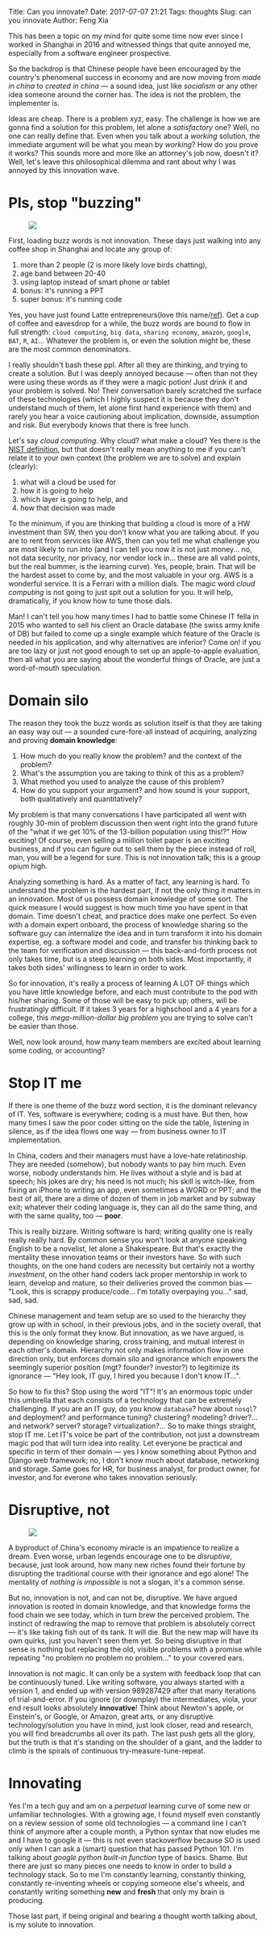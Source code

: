 Title: Can you innovate?
Date: 2017-07-07 21:21
Tags: thoughts
Slug: can you innovate
Author: Feng Xia


This has been a topic on my mind for quite some time now ever since I
worked in Shanghai in 2016 and witnessed things that quite annoyed me,
especially from a software engineer prospective. 

So the backdrop is that Chinese people have been encouraged by
the country's phenomenal success in economy and are now moving from _made in
china_ to _created in china_ &mdash; a sound idea, just like
_socialism_ or any other idea someone around the corner has. The
idea is not the problem, the implementer is.

Ideas are cheap. There is a problem xyz, easy. The challenge is how we
are gonna find a solution for this problem, let alone a _satisfactory_
one? Well, no one can really define that. Even when you talk about a
_working_ solution, the immediate argument will be what you mean by
_working_? How do you prove it works? This sounds more and more like
an attorney's job now, doesn't it? Well, let's leave this
philosophical dilemma and rant about why I was annoyed by this
innovation wave.

# Pls, stop "buzzing"

<figure class="col l6 m6 s12">
  <img src="images/funny/startup.jpg"/>
</figure>

First, loading buzz words is not innovation.  These days just walking
into any coffee shop in Shanghai and locate any group of:

1. more than 2 people (2 is more likely love birds chatting), 
2. age band between 20-40
3. using laptop instead of smart phone or tablet
4. bonus: it's running a PPT
5. super bonus: it's running code

Yes, you have just found <span class="myhighlight"> Latte
entrepreneurs</span>(love this name/[ref][2]). Get a cup of coffee and
eavesdrop for a while, the buzz words are bound to flow in full
strength: `cloud computing`, `big data`, `sharing economy`, `amazon`,
`google`, `BAT`, `R`, `AI`...  Whatever the problem is, or even the
solution might be, these are the most common denominators.

[2]: https://www.peterjthomson.com/latte-entrepreneur/

I really shouldn't bash these ppl. After all they are thinking, and
trying to create a solution. But I was deeply annoyed because &mdash;
often than not they were using these words <span class="myhighlight">as
if they were a magic potion</span>! Just drink it and your problem is
solved. No! Their conversation barely scratched the surface of these
technologies (which I highly suspect it is because they don't
understand much of them, let alone first hand experience with them)
and rarely you hear a voice cautioning about implication, downside,
assumption and risk. But everybody knows that there is <span
class="myhighlight">free lunch</span>.

Let's say _cloud computing_. Why cloud? what make a cloud? Yes
there is the [NIST definition][1], but that doesn't really mean
anything to me if you can't relate it to your own context (the problem
we are to solve) and explain (clearly):

1. what will a cloud be used for
2. how it is going to help
3. which layer is going to help, and
4. how that decision was made

To the minimum, if you are thinking that building a cloud is more of a
HW investment than SW, then you don't know what you are talking
about. If you are to rent from services like AWS, 
then can you tell me <span class="myhighlight">what challenge you 
are most likely to run into</span> (and I can tell you now it is
not just money... no, not data security, nor privacy, nor vendor lock
in... these are all valid points, but the real bummer, is the learning
curve). <span class="myhighlight">Yes, people, brain</span>.  That
will be the hardest asset to come by, and the most valuable in your
org. AWS is a wonderful service. It is a Ferrari with a million
dials. The magic word _cloud computing_ is not going to just spit out
a solution for you. It will help, dramatically, if you know how to
tune those dials.

Man! I can't tell you how many times I had to battle
some Chinese IT fella in 2015 who wanted to sell his client
an Oracle database (the swiss army knife of DB) but
failed to come up a single example which feature of the Oracle is
needed in his application, and why alternatives are inferior? Come
on! if you are too lazy or just not good enough to set up an
apple-to-apple evaluation, then all what you are saying about the
wonderful things of Oracle, are just a word-of-mouth speculation.


[1]: http://nvlpubs.nist.gov/nistpubs/Legacy/SP/nistspecialpublication800-145.pdf

# Domain silo

The reason they took the buzz words as solution itself is that they
are taking an easy way out &mdash; a sounded cure-fore-all instead of
acquiring, analyzing and proving **domain knowledge**:

1. How much do you really know the problem?  and the context of the
   problem?
2. What's the assumption you are taking to think of this as a problem?
3. What method you used to analyze the cause of this problem?
4. How do you support your argument? and how sound is your support,
   both qualitatively and quantitatively?

My problem is that many conversations I have participated all went
with roughly 30-min of problem discussion then went right into
the grand future of the "what if we get 10% of the
13-billion population using this!?" How exciting! <span
class="myhighlight">Of course, even selling a million toilet paper is
an exciting business, and if you can figure out to sell them by the
piece instead of roll, man, you will be a legend for sure</span>.
This is not innovation talk; this is a group opium high.

Analyzing something is hard. As a matter of fact, any learning is
hard. To understand the problem is the hardest part, if not the only
thing it matters in an innovation. Most of us possess domain knowledge
of some sort. The quick measure I would suggest is how much time you
have spent in that domain. Time doesn't cheat, and practice does make
one perfect. So even with a domain expert onboard, the process of
knowledge sharing so the software guy can <span
class="myhighlight">internalize</span> the idea and in turn transform
it into his domain expertise, eg. a software model and code, and
transfer his thinking back to the team for verification and discussion
&mdash; this back-and-forth process not only takes time, but is a
steep learning on both sides. Most importantly, <span
class="myhighlight">it takes both sides' willingness to learn</span>
in order to work.

So for innovation, it's really a process of learning A LOT OF things
which you have little knowledge before, and each must contribute to
the pod with his/her sharing. Some of those will be easy to pick up;
others, will be frustratingly difficult. If it takes 3 years for a
highschool and a 4 years for a college, this _mega-million-dollar big
problem_ you are trying to solve can't be easier than those.

Well, now look around, how many team members are excited about
learning some coding, or accounting?

# Stop IT me

If there is one theme of the buzz word section, it is
the dominant relevancy of IT. Yes, software is everywhere; coding is a
must have. But then, how many times I saw the poor coder sitting on
the side the table, listening in silence, as if the idea flows one way
&mdash; from business owner to IT implementation.

In China, coders and their managers must have a love-hate
relatinoship. They are needed (somehow), but nobody wants to pay him
much. Even worse, nobody understands him. He lives without a style and
is bad at speech; his jokes are dry; his need is not much; his skill
is witch-like, from fixing an iPhone to writing an app, even sometimes
a WORD or PPT; and <span class="myhighlight"> the best of all, there
are a dime of dozen of them</span> in job market and by subway exit;
whatever their coding language is, they can all do the same thing, and
with the same quality, too &mdash; **poor**.

This is really bizzare. Writing software is hard; writing quality one
is really really really hard. By common sense you won't look at anyone
speaking English to be a novelist, let alone a Shakespeare. But that's
exactly the mentality these innovation teams or their investors
have. So with such thoughts, on the one hand coders are necessity but
certainly not a worthy _investment_, on the other hand coders lack proper
mentorship in work to learn, develop and mature, so their deliveries
proved the common bias &mdash; "Look, this is scrappy
produce/code... I'm totally overpaying you..." sad, sad, sad.

Chinese management and team setup are so used to the hierarchy they
grow up with in school, in their previous jobs, and in the society
overall, that this is the only format they know. But innovation, as we
have argued, is depending on knowledge sharing, cross training, and
mutual interest in each other's domain. Hierarchy not only makes
information flow in one direction only, but enforces domain silo and
ignorance which enpowers the seemingly superior position (mgt? founder? investor?)
to legitimize its ignorance &mdash; "Hey look, IT guy, I hired you
because I don't know IT...".

So how to fix this? Stop using the word "IT"! It's an enormous topic
under this umbrella that each consists of a technology that can be
extremely challenging. If you are an IT guy, do you know `database`?
how about `nosql`? and deployment? and performance tuning? clustering?
modeling?  driver?... and network? server? storage?
virtualization?... So to make things straight, <span
class="myhighlight">stop IT me</span>. Let IT's voice be part of the
contribution, not just a downstream magic pod that will turn idea into
reality. Let everyone be <span class="myhighlight">practical</span> 
and <span class="myhighlight">specific</span> in term of their domain &mdash; yes
I know something about Python and Django web framework; no, I don't
know much about database, networking and storage. Same goes for HR,
for business analyst, for product owner, for investor, and for everone
who takes innovation seriously. 

# Disruptive, not

<figure class="col l6 m6 s12">
  <img src="images/funny/disruptive.jpg"/>
</figure>

A byproduct of China's economy miracle is an impatience to realize a
dream. Even worse, urban legends encourage one to be _disruptive_,
because, just look around, how many new riches found their fortune by
disrupting the traditional course with their ignorance and ego alone!
The mentality of _nothing is impossible_ is not a slogan, it's a
common sense.

But no, innovation is not, and can not be, disruptive. We have argued
innovation is rooted in domain knowledge, and that knowledge forms the
food chain we see today, which in turn brew the perceived problem. The
instinct of redrawing the map to remove that problem is absolutely
correct &mdash; it's like taking fish out of its tank. It will
die. But the new map will have its own quirks, just you haven't seen
them yet. <span class="myhighlight">So being disruptive in that sense
is nothing but replacing the old, visible problems with a promise
while repeating "no problem no problem no problem..." to your covered
ears</span>.

Innovation is not magic. It can only be a system with feedback loop
that can be continuously tuned. Like writing software, you always
started with a version 1, and ended up with version 989287429 after
that many iterations of trial-and-error. If you ignore (or downplay)
the intermediates, viola, your end result looks absolutely
**innovative**!  Think about Newton's apple, or Einstein's, or Google,
or Amazon, great arts, or any disruptive technology/solution you have
in mind, just look closer, read and research, you will find
breadcrumbs all over its path. The last push gets all the glory, but
the truth is that it's standing on the shoulder of a giant, and the
ladder to climb is the <span class="myhighlight">spirals of continuous try-measure-tune-repeat</span>.

# Innovating

Yes I'm a tech guy and am on a _perpetual_ learning curve of some new
or unfamiliar technologies. With a growing age, I found myself even
constantly on a review session of some old technologies &mdash; a
command line I can't think of anymore after a couple month, a Python
syntax that now eludes me and I have to google it &mdash; this is not
even stackoverflow because SO is used only when I can ask a (smart)
question that has passed Python 101. I'm talking about _google python
built-in function_ type of basics. Shame. But there are just so many
pieces one needs to know in order to build a technology stack.  So to
me I'm constantly learning, constantly thinking, constantly
re-inventing wheels or copying someone else's wheels, and constantly
writing something **new** and **fresh** that only my brain is
producing.

Those last part, if being original and bearing a thought worth
talking about, is my solute to innovation.

